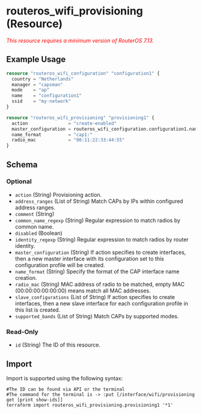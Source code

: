 # routeros_wifi_provisioning (Resource)
*<span style="color:red">This resource requires a minimum version of RouterOS 7.13.</span>*

## Example Usage
```terraform
resource "routeros_wifi_configuration" "configuration1" {
  country = "Netherlands"
  manager = "capsman"
  mode    = "ap"
  name    = "configuration1"
  ssid    = "my-network"
}

resource "routeros_wifi_provisioning" "provisioning1" {
  action               = "create-enabled"
  master_configuration = routeros_wifi_configuration.configuration1.name
  name_format          = "cap1:"
  radio_mac            = "00:11:22:33:44:55"
}
```

<!-- schema generated by tfplugindocs -->
## Schema

### Optional

- `action` (String) Provisioning action.
- `address_ranges` (List of String) Match CAPs by IPs within configured address ranges.
- `comment` (String)
- `common_name_regexp` (String) Regular expression to match radios by common name.
- `disabled` (Boolean)
- `identity_regexp` (String) Regular expression to match radios by router identity.
- `master_configuration` (String) If action specifies to create interfaces, then a new master interface with its configuration set to this configuration profile will be created.
- `name_format` (String) Specify the format of the CAP interface name creation.
- `radio_mac` (String) MAC address of radio to be matched, empty MAC (00:00:00:00:00:00) means match all MAC addresses.
- `slave_configurations` (List of String) If action specifies to create interfaces, then a new slave interface for each configuration profile in this list is created.
- `supported_bands` (List of String) Match CAPs by supported modes.

### Read-Only

- `id` (String) The ID of this resource.

## Import
Import is supported using the following syntax:
```shell
#The ID can be found via API or the terminal
#The command for the terminal is -> :put [/interface/wifi/provisioning get [print show-ids]]
terraform import routeros_wifi_provisioning.provisioning1 '*1'
```
